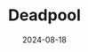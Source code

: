 ---
title: Deadpool
caption: A piece for 100 day Affinity 2 Challenge
img: $assets/gallery/Deadpool - 08.png
date: 2024-08-18
showcase: true
color: "#000000"
---